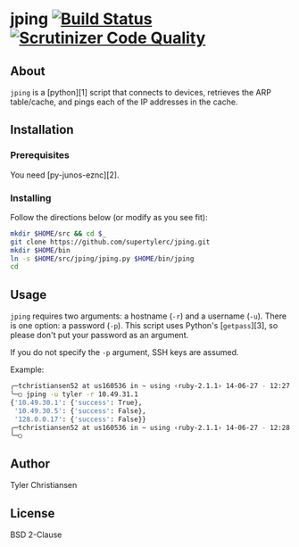 # jping [![Build Status](https://travis-ci.org/supertylerc/jping.svg?branch=master)](https://travis-ci.org/supertylerc/jping) [![Scrutinizer Code Quality](https://scrutinizer-ci.com/g/supertylerc/jping/badges/quality-score.png?b=master)](https://scrutinizer-ci.com/g/supertylerc/jping/?branch=master)

## About

`jping` is a [python][1] script that connects to devices, retrieves the
ARP table/cache, and pings each of the IP addresses in the cache.

## Installation

### Prerequisites

You need [py-junos-eznc][2].

### Installing

Follow the directions below (or modify as you see fit):

```bash
mkdir $HOME/src && cd $_
git clone https://github.com/supertylerc/jping.git
mkdir $HOME/bin
ln -s $HOME/src/jping/jping.py $HOME/bin/jping
cd
```

## Usage

`jping` requires two arguments: a hostname (`-r`) and a username (`-u`).
There is one option: a password (`-p`).  This script uses Python's
[`getpass`][3], so please don't put your password as an argument.

If you do not specify the `-p` argument, SSH keys are assumed.

Example:

```bash
╭─tchristiansen52 at us160536 in ~ using ‹ruby-2.1.1› 14-06-27 - 12:27:51
╰─○ jping -u tyler -r 10.49.31.1
{'10.49.30.1': {'success': True},
 '10.49.30.5': {'success': False},
 '128.0.0.17': {'success': False}}
╭─tchristiansen52 at us160536 in ~ using ‹ruby-2.1.1› 14-06-27 - 12:28:01
╰─○
```

## Author

Tyler Christiansen

## License

BSD 2-Clause
